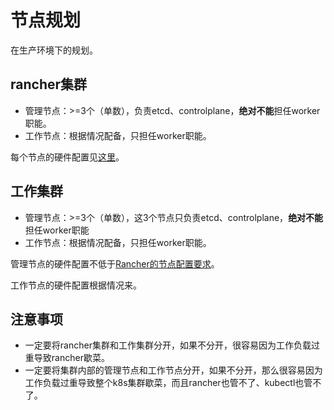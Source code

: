 # 节点规划

在生产环境下的规划。

## rancher集群

* 管理节点：>=3个（单数），负责etcd、controlplane，**绝对不能**担任worker职能。
* 工作节点：根据情况配备，只担任worker职能。

每个节点的硬件配置见[这里](https://rancher.com/docs/rancher/v2.x/en/installation/requirements/)。

## 工作集群

* 管理节点：>=3个（单数），这3个节点只负责etcd、controlplane，**绝对不能**担任worker职能
* 工作节点：根据情况配备，只担任worker职能。

管理节点的硬件配置不低于[Rancher的节点配置要求](https://rancher.com/docs/rancher/v2.x/en/installation/requirements/)。

工作节点的硬件配置根据情况来。

## 注意事项

* 一定要将rancher集群和工作集群分开，如果不分开，很容易因为工作负载过重导致rancher歇菜。
* 一定要将集群内部的管理节点和工作节点分开，如果不分开，那么很容易因为工作负载过重导致整个k8s集群歇菜，而且rancher也管不了、kubectl也管不了。
